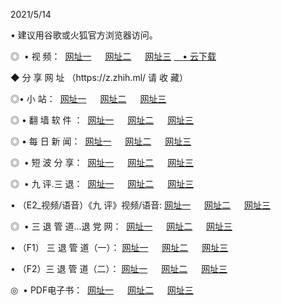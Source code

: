 <p>2021/5/14
<p>• 建议用谷歌或火狐官方浏览器访问。
<p>◎  • 视 频： 
<a href="http://hhr.aud.bar/" target="_blank">网址一</a> 　 
<a href="http://htb.aud.bar/" target="_blank">网址二</a> 　 
<a href="http://htb.aud.bar/b.html" target="_blank">网址三</a>
<a href="https://yadi.sk/d/d0sUeAOpal3njw" target="_blank">　• 云下载 </a></p>
<p>◆ 分 享 网 址 <a href="http://hpo.aud.bar/a.html"></a>（https://z.zhih.ml/ 请 收 藏） </p>

<p>◎•  小 站：  
<a href="http://hhr.aud.bar/f.html" target="_blank">网址一</a> 　 
<a href="http://htb.aud.bar/h.html" target="_blank">网址二</a> 　 
<a href="http://htb.aud.bar/k/" target="_blank">网址三</a></p><p>

<p>◎  • 翻 墙 软 件 ：  
<a href="http://hhr.aud.bar/ff/" target="_blank">网址一</a> 　 
<a href="http://htb.aud.bar/s/read/a1_nd.html" target="_blank">网址二</a> 　 
<a href="http://htb.aud.bar/ff/index.html" target="_blank">网址三</a></p>
<p>◎  • 每 日 新 闻：  
<a href="http://hhr.aud.bar/day/" target="_blank">网址一</a> 　 
<a href="http://htb.aud.bar/day/" target="_blank">网址二</a> 　 
<a href="http://htb.aud.bar/day/index.html" target="_blank">网址三</a></p>
<p>◎   • 短 波 分 享：  
<a href="http://hhr.aud.bar/h/" target="_blank">网址一</a> 　 
<a href="http://htb.aud.bar/h/" target="_blank">网址二</a> 　 
<a href="http://htb.aud.bar/h/index.html" target="_blank">网址三</a></p>
<p>◎   • 九 评.三 退：  
<a href="http://hhr.aud.bar/t/" target="_blank">网址一</a> 　 
<a href="http://htb.aud.bar/v2/index.html" target="_blank">网址二</a> 　 
<a href="http://htb.aud.bar/tt/index.html" target="_blank">网址三</a> 　</p>
<p>  • （E2_视频/语音）《九 评》视频/语音: 
<a href="http://hhr.aud.bar/7738.html" target="_blank">网址一</a> 　 
<a href="http://htb.aud.bar/7614.html" target="_blank">网址二</a> 　 
<a href="http://htb.aud.bar/7633.html" target="_blank">网址三</a></p>
<p>◎   • 三 退 管 道...退 党 网：  
<a href="http://hhr.aud.bar/go/td1.html" target="_blank">网址一</a> 　 
<a href="http://htb.aud.bar/go/td2.html" target="_blank">网址二</a> 　 
<a href="http://htb.aud.bar/go/td3.html" target="_blank">网址三</a></p>
<p>  • （F1） 三 退 管 道（一）： 
<a href="http://hhr.aud.bar/dd/" target="_blank">网址一</a> 　 
<a href="http://htb.aud.bar/s/read/a1_tdx.html" target="_blank">网址二</a> 　 
<a href="http://htb.aud.bar/dd/" target="_blank">网址三</a></p>
<p>  • （F2）三 退 管 道（二）： 
<a href="http://htb.aud.bar/d/" target="_blank">网址一</a> 　 
<a href="http://hhr.aud.bar/d/index.html" target="_blank">网址二</a> 　 
<a href="http://htb.aud.bar/d/" target="_blank">网址三</a></p>
<p>◎   • PDF电子书：  
<a href="http://hhr.aud.bar/p/" target="_blank">网址一</a> 　 
<a href="http://htb.aud.bar/p/index.html" target="_blank">网址二</a> 　 
<a href="http://htb.aud.bar/p/" target="_blank">网址三</a></p>
